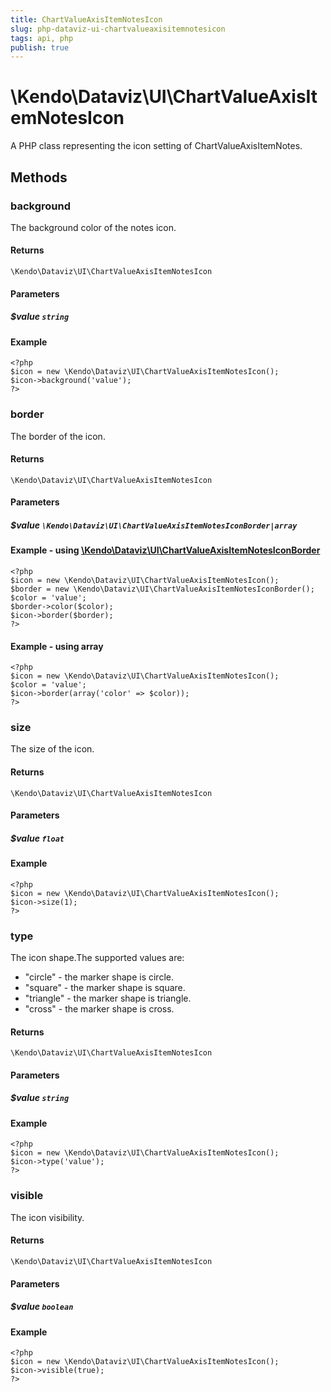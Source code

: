 ```yaml
---
title: ChartValueAxisItemNotesIcon
slug: php-dataviz-ui-chartvalueaxisitemnotesicon
tags: api, php
publish: true
---
```


# \Kendo\Dataviz\UI\ChartValueAxisItemNotesIcon

A PHP class representing the icon setting of ChartValueAxisItemNotes.


## Methods

### background
The background color of the notes icon.

#### Returns
`\Kendo\Dataviz\UI\ChartValueAxisItemNotesIcon`

#### Parameters

##### $value `string`



#### Example 
    <?php
    $icon = new \Kendo\Dataviz\UI\ChartValueAxisItemNotesIcon();
    $icon->background('value');
    ?>

### border

The border of the icon.

#### Returns
`\Kendo\Dataviz\UI\ChartValueAxisItemNotesIcon`

#### Parameters

##### $value `\Kendo\Dataviz\UI\ChartValueAxisItemNotesIconBorder|array`


#### Example - using [\Kendo\Dataviz\UI\ChartValueAxisItemNotesIconBorder](/api/wrappers/php/Kendo/Dataviz/UI/ChartValueAxisItemNotesIconBorder)
    <?php
    $icon = new \Kendo\Dataviz\UI\ChartValueAxisItemNotesIcon();
    $border = new \Kendo\Dataviz\UI\ChartValueAxisItemNotesIconBorder();
    $color = 'value';
    $border->color($color);
    $icon->border($border);
    ?>

#### Example - using array

    <?php
    $icon = new \Kendo\Dataviz\UI\ChartValueAxisItemNotesIcon();
    $color = 'value';
    $icon->border(array('color' => $color));
    ?>

### size
The size of the icon.

#### Returns
`\Kendo\Dataviz\UI\ChartValueAxisItemNotesIcon`

#### Parameters

##### $value `float`



#### Example 
    <?php
    $icon = new \Kendo\Dataviz\UI\ChartValueAxisItemNotesIcon();
    $icon->size(1);
    ?>

### type
The icon shape.The supported values are:
* "circle" - the marker shape is circle.
* "square" - the marker shape is square.
* "triangle" - the marker shape is triangle.
* "cross" - the marker shape is cross.

#### Returns
`\Kendo\Dataviz\UI\ChartValueAxisItemNotesIcon`

#### Parameters

##### $value `string`



#### Example 
    <?php
    $icon = new \Kendo\Dataviz\UI\ChartValueAxisItemNotesIcon();
    $icon->type('value');
    ?>

### visible
The icon visibility.

#### Returns
`\Kendo\Dataviz\UI\ChartValueAxisItemNotesIcon`

#### Parameters

##### $value `boolean`



#### Example 
    <?php
    $icon = new \Kendo\Dataviz\UI\ChartValueAxisItemNotesIcon();
    $icon->visible(true);
    ?>

